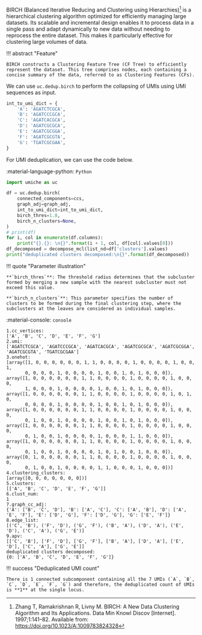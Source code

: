 BIRCH (Balanced Iterative Reducing and Clustering using Hierarchies)[^1] is a hierarchical clustering algorithm optimized for efficiently managing large datasets. Its scalable and incremental design enables it to process data in a single pass and adapt dynamically to new data without needing to reprocess the entire dataset. This makes it particularly effective for clustering large volumes of data.

[^1]: Zhang T, Ramakrishnan R, Livny M. BIRCH: A New Data Clustering Algorithm and Its Applications. Data Min Knowl Discov [Internet]. 1997;1:141–82. Available from: https://doi.org/10.1023/A:1009783824328

!!! abstract "Feature" 

    BIRCH constructs a Clustering Feature Tree (CF Tree) to efficiently represent the dataset. This tree comprises nodes, each containing a concise summary of the data, referred to as Clustering Features (CFs).

We can use `uc.dedup.birch` to perform the collapsing of UMIs using UMI sequences as input.

``` py
int_to_umi_dict = {
    'A': 'AGATCTCGCA',
    'B': 'AGATCCCGCA',
    'C': 'AGATCACGCA',
    'D': 'AGATCGCGCA',
    'E': 'AGATCGCGGA',
    'F': 'AGATCGCGTA',
    'G': 'TGATCGCGAA',
}
```

For UMI deduplication, we can use the code below.

:material-language-python: `Python`
``` py linenums="1"
import umiche as uc

df = uc.dedup.birch(
    connected_components=ccs,
    graph_adj=graph_adj,
    int_to_umi_dict=int_to_umi_dict,
    birch_thres=1.8,
    birch_n_clusters=None,
)
# print(df)
for i, col in enumerate(df.columns):
    print("{}.{}: \n{}".format(i + 1, col, df[col].values[0]))
df_decomposed = decompose_mcl(list_nd=df['clusters'].values)
print("deduplicated clusters decomposed:\n{}".format(df_decomposed))
```

!!! quote "Parameter illustration"

    **`birch_thres`**: The threshold radius determines that the subcluster formed by merging a new sample with the nearest subcluster must not exceed this value.

    **`birch_n_clusters`**: This parameter specifies the number of clusters to be formed during the final clustering step, where the subclusters at the leaves are considered as individual samples.

:material-console: `console`
``` shell
1.cc_vertices: 
['A', 'B', 'C', 'D', 'E', 'F', 'G']
2.umi: 
['AGATCTCGCA', 'AGATCCCGCA', 'AGATCACGCA', 'AGATCGCGCA', 'AGATCGCGGA', 'AGATCGCGTA', 'TGATCGCGAA']
3.onehot: 
[array([1, 0, 0, 0, 0, 0, 0, 1, 1, 0, 0, 0, 0, 1, 0, 0, 0, 0, 1, 0, 0, 1,
       0, 0, 0, 0, 1, 0, 0, 0, 0, 1, 0, 0, 1, 0, 1, 0, 0, 0]), array([1, 0, 0, 0, 0, 0, 0, 1, 1, 0, 0, 0, 0, 1, 0, 0, 0, 0, 1, 0, 0, 0,
       1, 0, 0, 0, 1, 0, 0, 0, 0, 1, 0, 0, 1, 0, 1, 0, 0, 0]), array([1, 0, 0, 0, 0, 0, 0, 1, 1, 0, 0, 0, 0, 1, 0, 0, 0, 0, 1, 0, 1, 0,
       0, 0, 0, 0, 1, 0, 0, 0, 0, 1, 0, 0, 1, 0, 1, 0, 0, 0]), array([1, 0, 0, 0, 0, 0, 0, 1, 1, 0, 0, 0, 0, 1, 0, 0, 0, 0, 1, 0, 0, 0,
       0, 1, 0, 0, 1, 0, 0, 0, 0, 1, 0, 0, 1, 0, 1, 0, 0, 0]), array([1, 0, 0, 0, 0, 0, 0, 1, 1, 0, 0, 0, 0, 1, 0, 0, 0, 0, 1, 0, 0, 0,
       0, 1, 0, 0, 1, 0, 0, 0, 0, 1, 0, 0, 0, 1, 1, 0, 0, 0]), array([1, 0, 0, 0, 0, 0, 0, 1, 1, 0, 0, 0, 0, 1, 0, 0, 0, 0, 1, 0, 0, 0,
       0, 1, 0, 0, 1, 0, 0, 0, 0, 1, 0, 1, 0, 0, 1, 0, 0, 0]), array([0, 1, 0, 0, 0, 0, 0, 1, 1, 0, 0, 0, 0, 1, 0, 0, 0, 0, 1, 0, 0, 0,
       0, 1, 0, 0, 1, 0, 0, 0, 0, 1, 1, 0, 0, 0, 1, 0, 0, 0])]
4.clustering_clusters: 
[array([0, 0, 0, 0, 0, 0, 0])]
5.clusters: 
[['A', 'B', 'C', 'D', 'E', 'F', 'G']]
6.clust_num: 
1
7.graph_cc_adj: 
{'A': ['B', 'C', 'D'], 'B': ['A', 'C'], 'C': ['A', 'B'], 'D': ['A', 'E', 'F'], 'E': ['D', 'G'], 'F': ['D', 'G'], 'G': ['E', 'F']}
8.edge_list: 
[('C', 'B'), ('F', 'D'), ('G', 'F'), ('B', 'A'), ('D', 'A'), ('E', 'D'), ('C', 'A'), ('G', 'E')]
9.apv: 
[['C', 'B'], ['F', 'D'], ['G', 'F'], ['B', 'A'], ['D', 'A'], ['E', 'D'], ['C', 'A'], ['G', 'E']]
deduplicated clusters decomposed:
{0: ['A', 'B', 'C', 'D', 'E', 'F', 'G']}
```


!!! success "Deduplicated UMI count"

    There is 1 connected subcomponent containing all the 7 UMIs (`A`, `B`, `C`, `D`, `E`, `F`, `G`) and therefore, the deduplicated count of UMIs is **1** at the single locus.